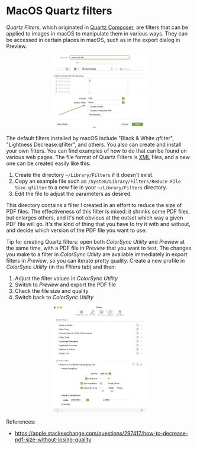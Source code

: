 # MacOS Quartz filters

_Quartz Filters_, which originated in [Quartz Composer](https://en.wikipedia.org/wiki/Quartz_Composer), are filters that can be applied to images in macOS to manipulate them in various ways. They can be accessed in certain places in macOS, such as in the export dialog in Preview.

<p align="center">
<img width="50%" title="Example save dialog when exporting from Preview in macOS 10.13.6" src=".graphics/example-save-dialog.png">
</p>

The default filters installed by macOS include "Black & White.qfilter", "Lightness Decrease.qfilter", and others. You also can create and install your own filters. You can find examples of how to do that can be found on various web pages. The file format of Quartz Filters is [XML](https://en.wikipedia.org/wiki/XML) files, and a new one can be created easily like this:

1. Create the directory `~/Library/Filters` if it doesn't exist.
2. Copy an example file such as `/System/Library/Filters/Reduce File Size.qfilter` to a new file in your `~/Library/Filters` directory.
3. Edit the file to adjust the parameters as desired.

This directory contains a filter I created in an effort to reduce the size of PDF files. The effectiveness of this filter is mixed: it shrinks some PDF files, but enlarges others, and it's not obvious at the outset which way a given PDF file will go. It's the kind of thing that you have to try it with and without, and decide which version of the PDF file you want to use.

Tip for creating Quartz filters: open both _ColorSync Utility_ and _Preview_ at the same time, with a PDF file in _Preview_ that you want to test. The changes you make to a filter in _ColorSync Utility_ are available immediately in export filters in _Preview_, so you can iterate pretty quality. Create a new profile in _ColorSync Utility_ (in the _Filters_ tab) and then:

1. Adjust the filter values in _ColorSync Utility_
2. Switch to _Preview_ and export the PDF file
3. Check the file size and quality
4. Switch back to _ColorSync Utility_

<p align="center">
<img width="50%" title="Example save dialog when exporting from Preview in macOS 10.13.6" src=".graphics/colorsync-creating-profile.png">
</p>

References:
* <https://apple.stackexchange.com/questions/297417/how-to-decrease-pdf-size-without-losing-quality>
